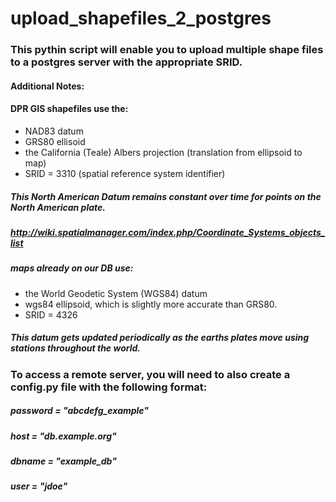 # upload_shapefiles_2_postgres
### This pythin script will enable you to upload multiple shape files to a postgres server with the appropriate SRID.

#### Additional Notes: 

#### DPR GIS shapefiles use the: 
* NAD83 datum 
* GRS80 ellisoid 
* the California (Teale) Albers projection (translation from ellipsoid to map) 
* SRID = 3310        (spatial reference system identifier)
##### This North American Datum remains constant over time for points on the North American plate.
##### http://wiki.spatialmanager.com/index.php/Coordinate_Systems_objects_list

##### maps already on our DB use: 
* the World Geodetic System (WGS84) datum
* wgs84 ellipsoid, which is slightly more accurate than GRS80.
* SRID = 4326       
##### This datum gets updated periodically as the earths plates move using stations throughout the world.

### To access a remote server, you will need to also create a config.py file with the following format:
##### password = "abcdefg_example"
##### host = "db.example.org"
##### dbname = "example_db"
##### user = "jdoe"
